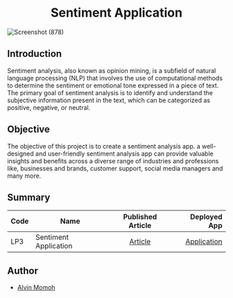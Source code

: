 # <center>Sentiment Application</center>

![Screenshot (878)](https://github.com/DaitaMonk/Sentiment-Analysis/assets/95459294/2517f258-ceed-4e3a-8349-4d567874ffdd)

## Introduction

Sentiment analysis, also known as opinion mining, is a subfield of natural language processing (NLP) that involves the use of computational methods to determine the sentiment or emotional tone expressed in a piece of text. The primary goal of sentiment analysis is to identify and understand the subjective information present in the text, which can be categorized as positive, negative, or neutral.

## Objective

The objective of this project is to create a sentiment analysis app. a well-designed and user-friendly sentiment analysis app can provide valuable insights and benefits across a diverse range of industries and professions like, businesses and brands, customer support, social media managers and many more.

## Summary

| Code | Name                  |                                     Published Article                                     |                                                    Deployed App |
| ---- | --------------------- | :---------------------------------------------------------------------------------------: | --------------------------------------------------------------: |
| LP3  | Sentiment Application | [Article](https://medium.com/@chipmnkal/store-sales-time-series-forecasting-4c3bbc6eaca2) | [Application](https://huggingface.co/spaces/VINAL/SentimentApp) |

## Author

- [Alvin Momoh](https://github.com/DaitaMonk)

